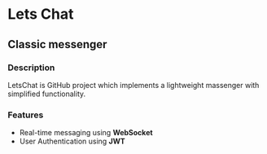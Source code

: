 # Lets Chat
## Classic messenger 

### Description
LetsChat is GitHub project which implements a lightweight massenger with simplified functionality. 

### Features
  - Real-time messaging using **WebSocket**
  - User Authentication using **JWT**
  
